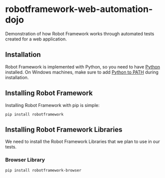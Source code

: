 # robotframework-web-automation-dojo

Demonstration of how Robot Framework works through automated tests created for a web application.

## Installation

Robot Framework is implemented with Python, so you need to have [Python](https://www.python.org/downloads/) installed.
On Windows machines, make sure to add [Python to PATH](https://docs.python.org/3/using/windows.html#the-full-installer) during installation.

## Installing Robot Framework

Installing Robot Framework with pip is simple:

```{shell}
pip install robotframework
```


## Installing Robot Framework Libraries

We need to install the Robot Framework Libraries that we plan to use in our tests.

### Browser Library

```{shell}
pip install robotframework-browser
```